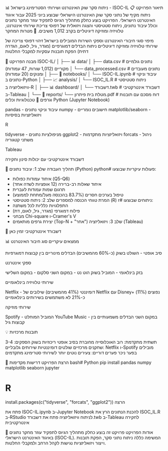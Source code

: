📊 ניתוח סקר שוק האינטרנט ושירותי הסטרימינג בישראל - ISOC-IL
📋 תיאור הפרויקט
ניתוח מקיף של נתוני סקר שוק האינטרנט הישראלי שבוצע ביוני 2025 עבור איגוד האינטרנט הישראלי. הפרויקט בוצע כחלק מתהליך הגיוס לתפקיד עוזר מחקר נתונים וכולל עיבוד נתונים, ניתוח סטטיסטי והצגה ויזואלית של דפוסי צריכת שירותי אינטרנט, טלוויזיה ומוזיקה דיגיטליים בקרב 1,012 משיבים.
🎯 מטרות המחקר

מיפוי סוגי חיבורי האינטרנט וספקי השירות המובילים בישראל
זיהוי דפוסי צריכה של שירותי טלוויזיה ומוזיקה דיגיטליים
ניתוח הבדלים דמוגרפיים (מגדר, גיל, לאום, הגדרה דתית)
הפקת תובנות עסקיות למקבלי החלטות

📁 מבנה הפרויקט
ISOC-IL/
│
├── 📊 data/
│   ├── data.csv                 # נתונים גולמיים מקוריים (1,012 שורות, 47 עמודות)
│   └── data_processed.csv       # נתונים מעובדים ומנוקים (20 עמודות)
│
├── 📓 notebooks/
│   └── ISOC-IL.ipynb           # עיבוד וניקוי נתונים ב-Python
│
├── 📈 analysis/
│   └── ISOC_IL.R               # ניתוח סטטיסטי וויזואליזציה ב-R
│
├── 📊 dashboard/
│   └── דשבורד.twb              # דשבורד אינטרקטיבי ב-Tableau
│
└── 📄 reports/
    └── מטלת בית פיתרון.pdf    # דוח מסכם עם תובנות וגרפים
🔧 טכנולוגיות וכלים
Python (Jupyter Notebook)

pandas - עיבוד וניקוי נתונים
numpy - חישובים נומריים
matplotlib/seaborn - ויזואליזציות בסיסיות

R

tidyverse - מניפולציות נתונים
ggplot2 - ויזואליזציות מתקדמות
forcats - ניהול משתני קטגוריה

Tableau

דשבורד אינטרקטיבי עם יכולות סינון וחקירה

🔄 תהליך העבודה
שלב 1: עיבוד נתונים (Python)
python# פעולות עיקריות שבוצעו:
- איחוד עמודות כפולות (Q5-Q6)
- איחוד שאלות רב-ברירה (12 אופציות לשדה אחד)
- תרגום שמות עמודות לעברית
- טיפול בערכים חסרים (83.7% בהכנסה מעל/מתחת לממוצע)
- המרת טווחי הכנסה למספרים
שלב 2: ניתוח סטטיסטי (R)
r# ניתוחים שבוצעו:
- התפלגויות כלליות לכל משתנה
- פילוח דמוגרפי (מגדר, גיל, לאום, דת)
- מבחני Chi-square ו-Cramer's V
- יצירת גרפים מותאמים (Top-N + "אחר")
שלב 3: ויזואליזציה (Tableau)

🔗 דשבורד אינטרקטיבי זמין כאן

📊 ממצאים עיקריים
סוג חיבור האינטרנט

סיב אופטי - השולט בשוק (כ-60% מהמשיבים)
הבדלים מינוריים בין קבוצות דמוגרפיות

ספקי אינטרנט

בזק בינלאומי - המוביל בשוק
הוט נט - במקום השני
סלקום - במקום השלישי

שירותי טלוויזיה בינלאומיים

Netflix - דומיננטי (41% מהמשיבים)
שילובים של Netflix עם Disney+ נפוצים (11%)
כ-21% לא משתמשים בשירותים בינלאומיים

שירותי מוזיקה

Spotify - המוביל המוחלט
YouTube Music - במקום השני
הבדלים משמעותיים בין קבוצות גיל

💡 תובנות מרכזיות

תשתית מתקדמת: רוב האוכלוסייה מחוברת בסיב אופטי
ריכוזיות בשוק הספקים: 3-4 שחקנים מרכזיים שולטים
דומיננטיות שירותים גלובליים: Netflix ו-Spotify מובילים בפער ניכר
פערים דוריים: צעירים נוטים יותר לשירותי סטרימינג מתקדמים

🚀 הרצת הפרויקט
דרישות מקדימות
bash# Python
pip install pandas numpy matplotlib seaborn jupyter

# R
install.packages(c("tidyverse", "forcats", "ggplot2"))
הרצה

פתח את ISOC-IL.ipynb ב-Jupyter Notebook להכנת הנתונים
הרץ את ISOC_IL.R ב-RStudio לניתוח וויזואליזציה
פתח את דשבורד.twb ב-Tableau לחקירה אינטרקטיבית

📝 אודות הפרויקט
פרויקט זה בוצע כחלק מתהליך הגיוס לתפקיד עוזר מחקר נתונים באיגוד האינטרנט הישראלי (ISOC-IL). המשימה כללה ניתוח נתוני סקר, הפקת תובנות וייצור ויזואליזציות נגישות לקהל הרחב ולמקבלי החלטות.
